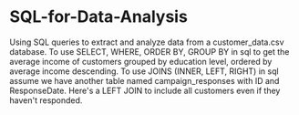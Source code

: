# SQL-for-Data-Analysis
Using SQL queries to extract and analyze data from a customer_data.csv database.
To use SELECT, WHERE, ORDER BY, GROUP BY in sql to get the average income of customers grouped by education level, ordered by average income descending.
To use JOINS (INNER, LEFT, RIGHT) in sql assume we have another table named campaign_responses with ID and ResponseDate. Here's a LEFT JOIN to include all customers even if they haven't responded.

